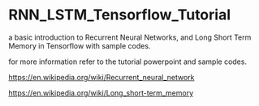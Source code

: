 # RNN_LSTM_Tensorflow_Tutorial
a basic introduction to Recurrent Neural Networks, and Long Short Term Memory in Tensorflow with sample codes.


for more information refer to the tutorial powerpoint and sample codes.


https://en.wikipedia.org/wiki/Recurrent_neural_network

https://en.wikipedia.org/wiki/Long_short-term_memory
